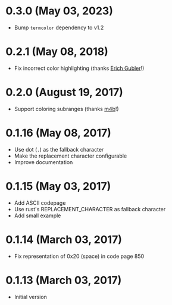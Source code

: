 # 0.3.0 (May 03, 2023)

- Bump `termcolor` dependency to v1.2

# 0.2.1 (May 08, 2018)

- Fix incorrect color highlighting (thanks [Erich Gubler](https://github.com/ErichDonGubler)!)

# 0.2.0 (August 19, 2017)

- Support coloring subranges (thanks [m4b](https://github.com/m4b)!)

# 0.1.16 (May 08, 2017)

- Use dot (`.`) as the fallback character
- Make the replacement character configurable
- Improve documentation

# 0.1.15 (May 03, 2017)

- Add ASCII codepage
- Use rust's REPLACEMENT_CHARACTER as fallback character
- Add small example

# 0.1.14 (March 03, 2017)

- Fix representation of 0x20 (space) in code page 850

# 0.1.13 (March 03, 2017)

- Initial version
